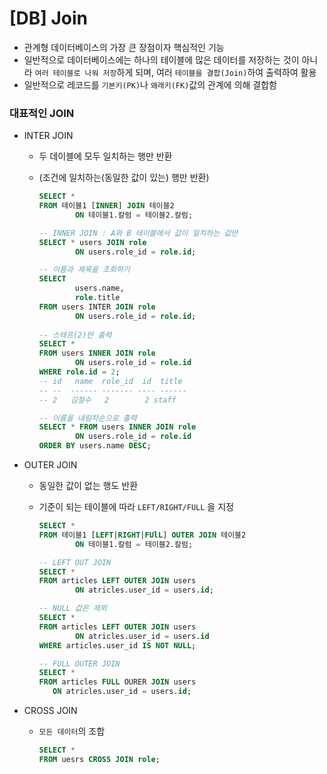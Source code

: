 # [DB] Join

- 관계형 데이터베이스의 가장 큰 장점이자 핵심적인 기능
- 일반적으로 데이터베이스에는 하나의 테이블에 많은 데이터를 저장하는 것이 아니라 `여러 테이블로 나워 저장`하게 되며, 여러 `테이블을 결합(Join)`하여 출력하여 활용
- 일반적으로 레코드를 `기본키(PK)`나 `왜래키(FK)`값의 관계에 의해 결합함



### 대표적인 JOIN

- INTER JOIN 

  - 두 데이블에 모두 일치하는 행만 반환

  - (조건에 일치하는(동일한 값이 있는) 행만 반환)

    ```sql
    SELECT *
    FROM 테이블1 [INNER] JOIN 테이블2
    		ON 테이블1.칼럼 = 테이블2.칼럼;
    
    -- INNER JOIN : A와 B 테이블에서 값이 일치하는 값만
    SELECT * users JOIN role
    		ON users.role_id = role.id;
    
    -- 이름과 제목을 조회하기
    SELECT
    		users.name,
    		role.title
    FROM users INTER JOIN role
    		ON users.role_id = role.id;
    		
    -- 스테프(2)만 출력
    SELECT *
    FROM users INNER JOIN role
    		ON users.role_id = role.id
    WHERE role.id = 2;
    -- id   name  role_id  id  title
    -- --  ------ ------- ---- ------
    -- 2   김철수   2        2 staff
    
    -- 이름을 내림차순으로 출력
    SELECT * FROM users INNER JOIN role
    		ON users.role_id = role.id
    ORDER BY users.name DESC;
    ```

- OUTER JOIN

  - 동일한 값이 없는 행도 반환

  - 기준이 되는 테이블에 따라 `LEFT/RIGHT/FULL` 을 지정

    ````sql
    SELECT * 
    FROM 테이블1 [LEFT|RIGHT|FUlL] OUTER JOIN 테이블2
    		ON 테이블1.칼럼 = 테이블2.칼럼;
    
    -- LEFT OUT JOIN
    SELECT *
    FROM articles LEFT OUTER JOIN users
    		ON atricles.user_id = users.id;
    
    -- NULL 값은 제외 
    SELECT *
    FROM articles LEFT OUTER JOIN users
    		ON atricles.user_id = users.id
    WHERE articles.user_id IS NOT NULL;
    
    -- FULL OUTER JOIN
    SELECT * 
    FROM articles FULL OURER JOIN users
       ON atricles.user_id = users.id;

- CROSS JOIN

  - `모든 데이터`의 조합

    ```sql
    SELECT * 
    FROM uesrs CROSS JOIN role;



